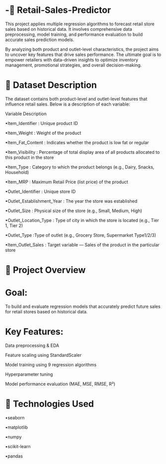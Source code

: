# -🛒 Retail-Sales-Predictor

This project applies multiple regression algorithms to forecast retail store sales based on historical data. It involves comprehensive data preprocessing, model training, and performance evaluation to build accurate sales prediction models.

By analyzing both product and outlet-level characteristics, the project aims to uncover key features that drive sales performance. The ultimate goal is to empower retailers with data-driven insights to optimize inventory management, promotional strategies, and overall decision-making.

# 📂 Dataset Description
The dataset contains both product-level and outlet-level features that influence retail sales. Below is a description of each variable:

Variable	Description

•Item_Identifier	: Unique product ID

•Item_Weight	: Weight of the product

•Item_Fat_Content : Indicates whether the product is low fat or regular

•Item_Visibility	: Percentage of total display area of all products allocated to this product in the store

•Item_Type	: Category to which the product belongs (e.g., Dairy, Snacks, Household)

•Item_MRP	: Maximum Retail Price (list price) of the product

•Outlet_Identifier	: Unique store ID

•Outlet_Establishment_Year	: The year the store was established

•Outlet_Size	: Physical size of the store (e.g., Small, Medium, High)

•Outlet_Location_Type	: Type of city in which the store is located (e.g., Tier 1, Tier 2)

•Outlet_Type	:Type of outlet (e.g., Grocery Store, Supermarket Type1/2/3)

•Item_Outlet_Sales	: Target variable — Sales of the product in the particular store

# 📌 Project Overview
# Goal:
To build and evaluate regression models that accurately predict future sales for retail stores based on historical data.

# Key Features:

Data preprocessing & EDA

Feature scaling using StandardScaler

Model training using 9 regression algorithms

Hyperparameter tuning

Model performance evaluation (MAE, MSE, RMSE, R²)

# 🔧 Technologies Used
•seaborn

•matplotlib

•numpy

•scikit-learn

•pandas




